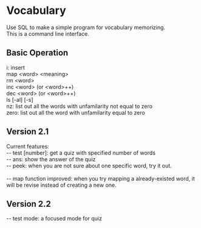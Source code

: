 # Vocabulary
Use SQL to make a simple program for vocabulary memorizing.<br>
This is a command line interface.

## Basic Operation
i: insert<br>
map \<word\> \<meaning\> <br>
rm \<word\><br>
inc \<word\> (or \<word\>++) <br>
dec \<word\> (or \<word\>++) <br>
ls [-al] [-s]<br>
nz: list out all the words with unfamilarity not equal to zero<br>
zero: list out all the word with unfamilarity equal to zero<br>

## Version 2.1
Current features:<br>
-- test [number]: get a quiz with specified number of words <br>
-- ans: show the answer of the quiz<br>
-- peek: when you are not sure about one specific word, try it out.<br>
<br>
-- map function improved: when you try mapping a already-existed word, it will be revise instead of creating a new one.<br>

## Version 2.2

-- test mode: a focused mode for quiz<br>

